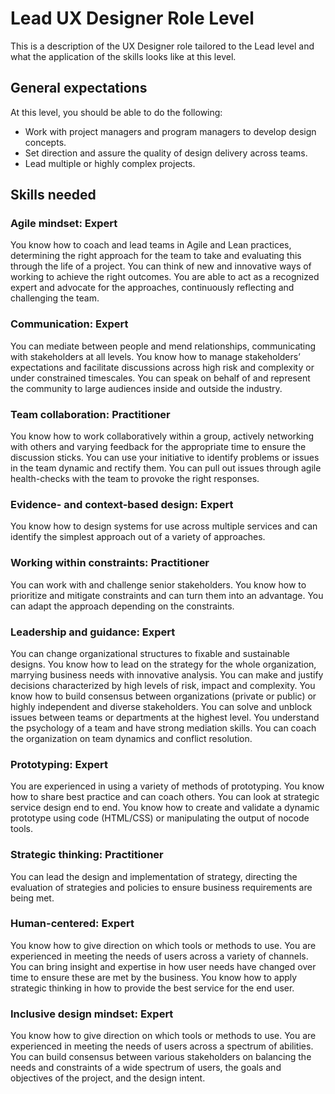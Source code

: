 # Lead UX Designer Role Level
This is a description of the UX Designer role tailored to the Lead level and what the application of the skills looks like at this level.

## General expectations
At this level, you should be able to do the following:
- Work with project managers and program managers to develop design concepts.
- Set direction and assure the quality of design delivery across teams.
- Lead multiple or highly complex projects.

## Skills needed

### Agile mindset: Expert
You know how to coach and lead teams in Agile and Lean practices, determining the right approach for the team to take and evaluating this through the life of a project. You can think of new and innovative ways of working to achieve the right outcomes. You are able to act as a recognized expert and advocate for the approaches, continuously reflecting and challenging the team.

### Communication: Expert
You can mediate between people and mend relationships, communicating with stakeholders at all levels. You know how to manage stakeholders’ expectations and facilitate discussions across high risk and complexity or under constrained timescales. You can speak on behalf of and represent the community to large audiences inside and outside the industry.

### Team collaboration: Practitioner
You know how to work collaboratively within a group, actively networking with others and varying feedback for the appropriate time to ensure the discussion sticks. You can use your initiative to identify problems or issues in the team dynamic and rectify them. You can pull out issues through agile health-checks with the team to provoke the right responses.

### Evidence- and context-based design: Expert
You know how to design systems for use across multiple services and can identify the simplest approach out of a variety of approaches.

### Working within constraints: Practitioner
You can work with and challenge senior stakeholders. You know how to prioritize and mitigate constraints and can turn them into an advantage. You can adapt the approach depending on the constraints.

### Leadership and guidance: Expert
You can change organizational structures to fixable and sustainable designs. You know how to lead on the strategy for the whole organization, marrying business needs with innovative analysis. You can make and justify decisions characterized by high levels of risk, impact and complexity. You know how to build consensus between organizations (private or public) or highly independent and diverse stakeholders. You can solve and unblock issues between teams or departments at the highest level. You understand the psychology of a team and have strong mediation skills. You can coach the organization on team dynamics and conflict resolution.

### Prototyping: Expert
You are experienced in using a variety of methods of prototyping. You know how to share best practice and can coach others. You can look at strategic service design end to end. You know how to create and validate a dynamic prototype using code (HTML/CSS) or manipulating the output of nocode tools.

### Strategic thinking: Practitioner
You can lead the design and implementation of strategy, directing the evaluation of strategies and policies to ensure business requirements are being met.

### Human-centered: Expert
You know how to give direction on which tools or methods to use. You are experienced in meeting the needs of users across a variety of channels. You can bring insight and expertise in how user needs have changed over time to ensure these are met by the business. You know how to apply strategic thinking in how to provide the best service for the end user.

### Inclusive design mindset: Expert
You know how to give direction on which tools or methods to use. You are experienced in meeting the needs of users across a spectrum of abilities. You can build consensus between various stakeholders on balancing the needs and constraints of a wide spectrum of users, the goals and objectives of the project, and the design intent.
